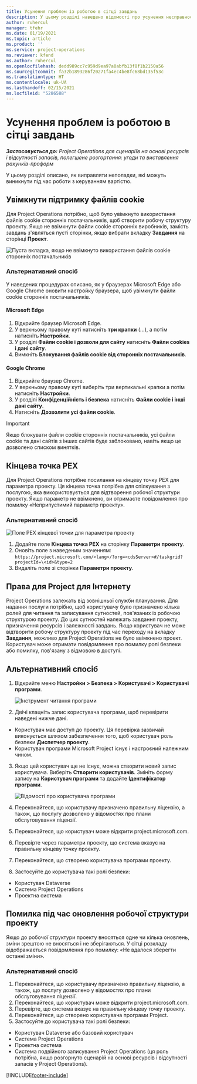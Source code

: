 ```yaml
---
title: Усунення проблем із роботою в сітці завдань
description: У цьому розділі наведено відомості про усунення несправностей, потрібні для роботи з сіткою завдань.
author: ruhercul
manager: tfehr
ms.date: 01/19/2021
ms.topic: article
ms.product: ''
ms.service: project-operations
ms.reviewer: kfend
ms.author: ruhercul
ms.openlocfilehash: dedd989cc7c959d9ea97a0abfb13f8f1b2150a56
ms.sourcegitcommit: fa32b1893286f20271fa4ec4be8fc68bd135f53c
ms.translationtype: HT
ms.contentlocale: uk-UA
ms.lasthandoff: 02/15/2021
ms.locfileid: "5286588"
---
```

# <a name="troubleshoot-working-in-the-task-grid"></a>Усунення проблем із роботою в сітці завдань 

_**Застосовується до:** Project Operations для сценаріїв на основі ресурсів і відсутності запасів, полегшене розгортання: угоди та виставлення рахунків-проформ_

У цьому розділі описано, як виправляти неполадки, які можуть виникнути під час роботи з керуванням вартістю.

## <a name="enable-cookies"></a>Увімкнути підтримку файлів cookie

Для Project Operations потрібно, щоб було увімкнуто використання файлів cookie сторонніх постачальників, щоб створити робочу структуру проекту. Якщо не ввімкнути файли cookie сторонніх виробників, замість завдань з'являться пусті сторінки, якщо вибрати вкладку **Завдання** на сторінці **Проект**.

![Пуста вкладка, якщо не ввімкнуто використання файлів cookie сторонніх постачальників](media/blankschedule.png)


### <a name="workaround"></a>Альтернативний спосіб
У наведених процедурах описано, як у браузерах Microsoft Edge або Google Chrome оновити настройку браузера, щоб увімкнути файли сookie сторонніх постачальників.

#### <a name="microsoft-edge"></a>Microsoft Edge

1. Відкрийте браузер Microsoft Edge.
2. У верхньому правому куті натисніть **три крапки** (...), а потім натисніть **Настройки**.
3. У розділі **Файли сookie і дозволи для сайту** натисніть **Файли сookies і дані сайту**.
4. Вимкніть **Блокування файлів cookie від сторонніх постачальників**.

#### <a name="google-chrome"></a>Google Chrome

1. Відкрийте браузер Chrome.
2. У верхньому правому куті виберіть три вертикальні крапки а потім натисніть **Настройки**.
3. У розділі **Конфіденційність і безпека** натисніть **Файли сookie і інші дані сайту**.
4. Натисніть **Дозволити усі файли cookie**.

> [!IMPORTANT]
> Якщо блокувати файли cookie сторонніх постачальників, усі файли cookie та дані сайтів з інших сайтів буде заблоковано, навіть якщо це дозволено списком винятків.

## <a name="pex-endpoint"></a>Кінцева точка PEX

Для Project Operations потрібне посилання на кінцеву точку PEX для параметра проекту. Ця кінцева точка потрібна для спілкування з послугою, яка використовується для відтворення робочої структури проекту. Якщо параметр не ввімкнено, ви отримаєте повідомлення про помилку «Неприпустимий параметр проекту». 

### <a name="workaround"></a>Альтернативний спосіб
 ![Поле PEX кінцевої точки для параметра проекту](media/projectparameter.png)

1. Додайте поле **Кінцева точка PEX** на сторінку **Параметри проекту**.
2. Оновіть поле з наведеним значенням: `https://project.microsoft.com/<lang>/?org=<cdsServer>#/taskgrid?projectId=\<id>&type=2`
3. Видаліть поле зі сторінки **Параметри проекту**.

## <a name="privileges-for-project-for-the-web"></a>Права для Project для Інтернету

Project Operations залежать від зовнішньої служби планування. Для надання послуги потрібно, щоб користувачу було призначено кілька ролей для читання та записування сутностей, пов'язаних із робочою структурою проекту. До цих сутностей належать завдання проекту, призначення ресурсів і залежності завдань. Якщо користувач не може відтворити робочу структуру проекту під час переходу на вкладку **Завдання**, можливо для Project Operations не було ввімкнено проект. Користувач може отримати повідомлення про помилку ролі безпеки або помилку, пов'язану з відмовою в доступі.


## <a name="workaround"></a>Альтернативний спосіб

1. Відкрийте меню **Настройки > Безпека > Користувачі > Користувачі програми**.  

   ![Інструмент читання програми](media/applicationuser.jpg)
   
2. Двічі клацніть запис користувача програми, щоб перевірити наведені нижче дані.

 - Користувач має доступ до проекту. Ця перевірка зазвичай виконується шляхом забезпечення того, щоб користувач роль безпеки **Диспетчер проекту**.
 - Користувач програми Microsoft Project існує і настроєний належним чином.
 
3. Якщо цей користувач ще не існує, можна створити новий запис користувача. Виберіть **Створити користувачів**. Змініть форму запису на **Користувач програми** та додайте **Ідентифікатор програми**.

   ![Відомості про користувача програми](media/applicationuserdetails.jpg)

4. Переконайтеся, що користувачу призначено правильну ліцензію, а також, що послугу дозволено у відомостях про плани обслуговування ліцензії.
5. Переконайтеся, що користувач може відкрити project.microsoft.com.
6. Перевірте через параметри проекту, що система вказує на правильну кінцеву точку проекту.
7. Переконайтеся, що створено користувача програми проекту.
8. Застосуйте до користувача такі ролі безпеки:

  - Користувач Dataverse
  - Система Project Operations
  - Проектна система

## <a name="error-when-updating-the-work-breakdown-structure"></a>Помилка під час оновлення робочої структури проекту

Якщо до робочої структури проекту вносяться одне чи кілька оновлень, зміни зрештою не вносяться і не зберігаються. У сітці розкладу відображається повідомлення про помилку: «Не вдалося зберегти останні зміни».

### <a name="workaround"></a>Альтернативний спосіб

1. Переконайтеся, що користувачу призначено правильну ліцензію, а також, що послугу дозволено у відомостях про плани обслуговування ліцензії.
2. Переконайтеся, що користувач може відкрити project.microsoft.com.
3. Перевірте, що система вказує на правильну кінцеву точку проекту.
4. Переконайтеся, що створено користувача програми Project.
5. Застосуйте до користувача такі ролі безпеки:
  
  - Користувач Dataverse або базовий користувач
  - Система Project Operations
  - Проектна система
  - Система подвійного записування Project Operations (ця роль потрібна, якщо розгорнуто сценарій на основі ресурсів і відсутності запасів у Project Operations).


[!INCLUDE[footer-include](../includes/footer-banner.md)]